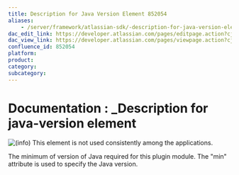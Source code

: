 ```yaml
---
title: Description for Java Version Element 852054
aliases:
    - /server/framework/atlassian-sdk/-description-for-java-version-element-852054.html
dac_edit_link: https://developer.atlassian.com/pages/editpage.action?cjm=wozere&pageId=852054
dac_view_link: https://developer.atlassian.com/pages/viewpage.action?cjm=wozere&pageId=852054
confluence_id: 852054
platform:
product:
category:
subcategory:
---
```

# Documentation : \_Description for java-version element

![(info)](/server/framework/atlassian-sdk/images/icons/emoticons/information.png) This element is not used consistently among the applications.

The minimum of version of Java required for this plugin module. The "min" attribute is used to specify the Java version.

























